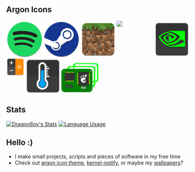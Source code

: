 ## Argon Icons
<a align='left'>
  <img align='left' src='https://raw.githubusercontent.com/Dragon8oy/argon-icon-theme/master/argon/scalable/apps/spotify-client.svg' width='100'>
  <img align='left' src='https://raw.githubusercontent.com/Dragon8oy/argon-icon-theme/master/argon/scalable/apps/steam.svg' width='100'>
  <img align='left' src='https://raw.githubusercontent.com/Dragon8oy/argon-icon-theme/master/argon/scalable/apps/minecraft-launcher.svg' width='100'>
  <img align='left' src='https://raw.githubusercontent.com/Dragon8oy/argon-icon-theme/master/argon/scalable/apps/discord.png' width='100'>
  <img align='left' src='https://raw.githubusercontent.com/Dragon8oy/argon-icon-theme/master/argon/scalable/apps/nvidia-settings.svg' width='100'>
  <img align='left' src='https://raw.githubusercontent.com/Dragon8oy/argon-icon-theme/master/argon/scalable/apps/org.gnome.Calculator.svg' width='10%'>
  <img align='left' src='https://raw.githubusercontent.com/Dragon8oy/argon-icon-theme/master/argon/scalable/apps/psensor.svg' width='100'>
  <img align='top' src='https://raw.githubusercontent.com/Dragon8oy/argon-icon-theme/master/argon/scalable/apps/org.gnome.Boxes.svg' width='100'>
</a>

## Stats
[![Dragon8oy's Stats](https://github-readme-stats.vercel.app/api?username=Dragon8oy&show_icons=true&count_private=true&hide_border=true&theme=dark)](https://github.com/Dragon8oy)
[![Language Usage](https://github-readme-stats.vercel.app/api/top-langs/?username=Dragon8oy&hide_border=true&theme=dark&layout=compact)](https://github.com/Dragon8oy)

## Hello :)
  - I make small projects, scripts and pieces of software in my free time
  - Check out [argon icon theme](https://github.com/Dragon8oy/argon-icon-theme), [kernel-notify](https://github.com/Dragon8oy/kernel-notify), or maybe my [wallpapers](https://github.com/Dragon8oy/dotfiles/tree/master/Components/Wallpapers)?
